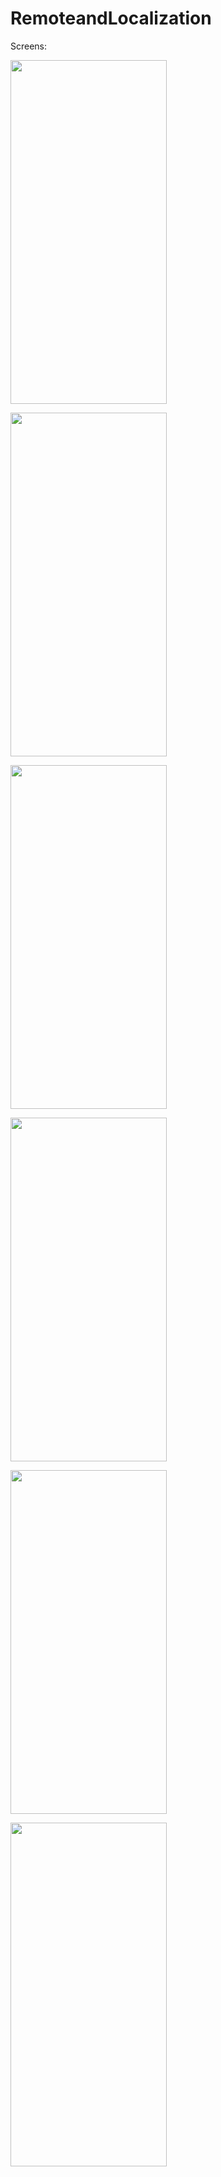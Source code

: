 # RemoteandLocalization

<p>
	Screens: 
  
 <img src="https://github.com/AndresRodriguezz/PokeApiCompose/assets/53130637/ff868b91-6485-4bde-8d62-337e40a926f4" width="250" height="550"> <br>
  
 <img src="https://github.com/AndresRodriguezz/PokeApiCompose/assets/53130637/5d80b218-5a4f-4fdd-a83f-5de07fb021eb" width="250" height="550"> <br>
   
  <img src="https://github.com/AndresRodriguezz/PokeApiCompose/assets/53130637/911eac1c-a290-4a0a-b8e1-e44770d801e6" width="250" height="550"> <br>
    
  <img src="https://github.com/AndresRodriguezz/PokeApiCompose/assets/53130637/845c84e0-245f-4fc0-b272-9dc3cd37eb7a" width="250" height="550"> <br>
  
  <img src="https://github.com/AndresRodriguezz/PokeApiCompose/assets/53130637/284ddfb0-d177-433d-9c48-6cb1a9fd99f1" width="250" height="550"> <br>

  <img src="https://github.com/AndresRodriguezz/PokeApiCompose/assets/53130637/122d0c47-dc3c-445c-90a8-30cf9ef12f21" width="250" height="550"> <br>
 </p>
